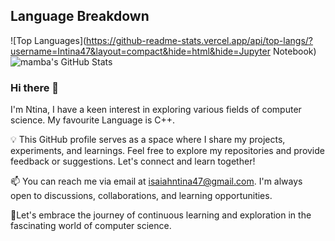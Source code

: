 ## Language Breakdown
![Top Languages](https://github-readme-stats.vercel.app/api/top-langs/?username=Intina47&layout=compact&hide=html&hide=Jupyter Notebook)
![mamba's GitHub Stats](https://github-readme-stats.vercel.app/api?username=Intina47&show_icons=true&theme=radical&exclude_repo=contributed&hide=contribs)

### Hi there 👋
I'm Ntina, I have a keen interest in exploring various fields of computer science. My favourite Language is C++.

💡 This GitHub profile serves as a space where I share my projects, experiments, and learnings. Feel free to explore my repositories and provide feedback or suggestions. Let's connect and learn together!

📫 You can reach me via email at isaiahntina47@gmail.com. I'm always open to discussions, collaborations, and learning opportunities.

🚀Let's embrace the journey of continuous learning and exploration in the fascinating world of computer science.


